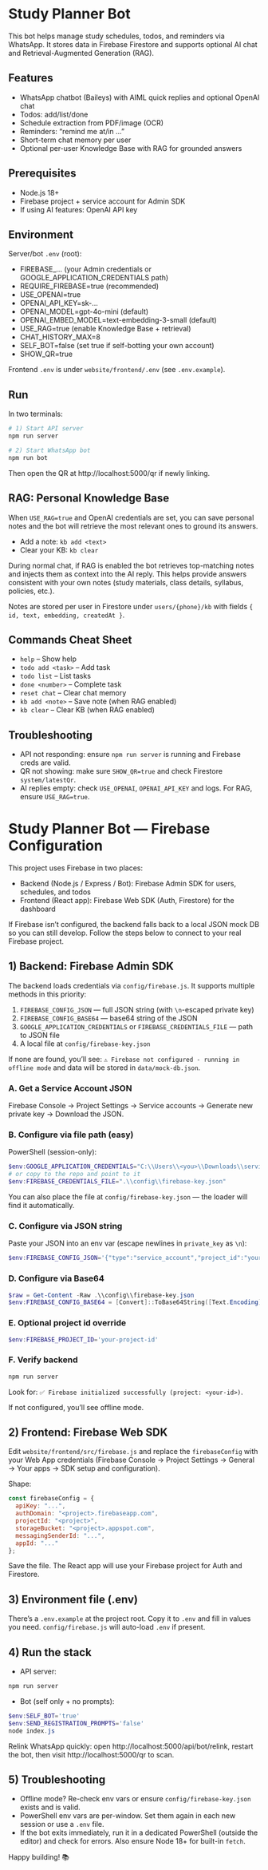 # Study Planner Bot

This bot helps manage study schedules, todos, and reminders via WhatsApp. It stores data in Firebase Firestore and supports optional AI chat and Retrieval-Augmented Generation (RAG).

## Features

- WhatsApp chatbot (Baileys) with AIML quick replies and optional OpenAI chat
- Todos: add/list/done
- Schedule extraction from PDF/image (OCR)
- Reminders: “remind me at/in …”
- Short-term chat memory per user
- Optional per-user Knowledge Base with RAG for grounded answers

## Prerequisites

- Node.js 18+
- Firebase project + service account for Admin SDK
- If using AI features: OpenAI API key

## Environment

Server/bot `.env` (root):

- FIREBASE_… (your Admin credentials or GOOGLE_APPLICATION_CREDENTIALS path)
- REQUIRE_FIREBASE=true (recommended)
- USE_OPENAI=true
- OPENAI_API_KEY=sk-…
- OPENAI_MODEL=gpt-4o-mini (default)
- OPENAI_EMBED_MODEL=text-embedding-3-small (default)
- USE_RAG=true (enable Knowledge Base + retrieval)
- CHAT_HISTORY_MAX=8
- SELF_BOT=false (set true if self-botting your own account)
- SHOW_QR=true

Frontend `.env` is under `website/frontend/.env` (see `.env.example`).

## Run

In two terminals:

```powershell
# 1) Start API server
npm run server

# 2) Start WhatsApp bot
npm run bot
```

Then open the QR at http://localhost:5000/qr if newly linking.

## RAG: Personal Knowledge Base

When `USE_RAG=true` and OpenAI credentials are set, you can save personal notes and the bot will retrieve the most relevant ones to ground its answers.

- Add a note: `kb add <text>`
- Clear your KB: `kb clear`

During normal chat, if RAG is enabled the bot retrieves top-matching notes and injects them as context into the AI reply. This helps provide answers consistent with your own notes (study materials, class details, syllabus, policies, etc.).

Notes are stored per user in Firestore under `users/{phone}/kb` with fields `{ id, text, embedding, createdAt }`.

## Commands Cheat Sheet

- `help` – Show help
- `todo add <task>` – Add task
- `todo list` – List tasks
- `done <number>` – Complete task
- `reset chat` – Clear chat memory
- `kb add <note>` – Save note (when RAG enabled)
- `kb clear` – Clear KB (when RAG enabled)

## Troubleshooting

- API not responding: ensure `npm run server` is running and Firebase creds are valid.
- QR not showing: make sure `SHOW_QR=true` and check Firestore `system/latestQr`.
- AI replies empty: check `USE_OPENAI`, `OPENAI_API_KEY` and logs. For RAG, ensure `USE_RAG=true`.

# Study Planner Bot — Firebase Configuration

This project uses Firebase in two places:

- Backend (Node.js / Express / Bot): Firebase Admin SDK for users, schedules, and todos
- Frontend (React app): Firebase Web SDK (Auth, Firestore) for the dashboard

If Firebase isn’t configured, the backend falls back to a local JSON mock DB so you can still develop. Follow the steps below to connect to your real Firebase project.

## 1) Backend: Firebase Admin SDK

The backend loads credentials via `config/firebase.js`. It supports multiple methods in this priority:

1. `FIREBASE_CONFIG_JSON` — full JSON string (with `\n`-escaped private key)
2. `FIREBASE_CONFIG_BASE64` — base64 string of the JSON
3. `GOOGLE_APPLICATION_CREDENTIALS` or `FIREBASE_CREDENTIALS_FILE` — path to JSON file
4. A local file at `config/firebase-key.json`

If none are found, you’ll see: `⚠️ Firebase not configured - running in offline mode` and data will be stored in `data/mock-db.json`.

### A. Get a Service Account JSON

Firebase Console → Project Settings → Service accounts → Generate new private key → Download the JSON.

### B. Configure via file path (easy)

PowerShell (session-only):

```powershell
$env:GOOGLE_APPLICATION_CREDENTIALS="C:\\Users\\<you>\\Downloads\\service-account.json"
# or copy to the repo and point to it
$env:FIREBASE_CREDENTIALS_FILE=".\\config\\firebase-key.json"
```

You can also place the file at `config/firebase-key.json` — the loader will find it automatically.

### C. Configure via JSON string

Paste your JSON into an env var (escape newlines in `private_key` as `\n`):

```powershell
$env:FIREBASE_CONFIG_JSON='{"type":"service_account","project_id":"your-id","private_key_id":"...","private_key":"-----BEGIN PRIVATE KEY-----\n...\n-----END PRIVATE KEY-----\n","client_email":"firebase-adminsdk@your-id.iam.gserviceaccount.com","client_id":"...","token_uri":"https://oauth2.googleapis.com/token"}'
```

### D. Configure via Base64

```powershell
$raw = Get-Content -Raw .\\config\\firebase-key.json
$env:FIREBASE_CONFIG_BASE64 = [Convert]::ToBase64String([Text.Encoding]::UTF8.GetBytes($raw))
```

### E. Optional project id override

```powershell
$env:FIREBASE_PROJECT_ID='your-project-id'
```

### F. Verify backend

```powershell
npm run server
```

Look for: `✅ Firebase initialized successfully (project: <your-id>)`.

If not configured, you’ll see offline mode.

## 2) Frontend: Firebase Web SDK

Edit `website/frontend/src/firebase.js` and replace the `firebaseConfig` with your Web App credentials (Firebase Console → Project Settings → General → Your apps → SDK setup and configuration).

Shape:

```js
const firebaseConfig = {
  apiKey: "...",
  authDomain: "<project>.firebaseapp.com",
  projectId: "<project>",
  storageBucket: "<project>.appspot.com",
  messagingSenderId: "...",
  appId: "..."
};
```

Save the file. The React app will use your Firebase project for Auth and Firestore.

## 3) Environment file (.env)

There’s a `.env.example` at the project root. Copy it to `.env` and fill in values you need. `config/firebase.js` will auto-load `.env` if present.

## 4) Run the stack

- API server:

```powershell
npm run server
```

- Bot (self only + no prompts):

```powershell
$env:SELF_BOT='true'
$env:SEND_REGISTRATION_PROMPTS='false'
node index.js
```

Relink WhatsApp quickly: open http://localhost:5000/api/bot/relink, restart the bot, then visit http://localhost:5000/qr to scan.

## 5) Troubleshooting

- Offline mode? Re-check env vars or ensure `config/firebase-key.json` exists and is valid.
- PowerShell env vars are per-window. Set them again in each new session or use a `.env` file.
- If the bot exits immediately, run it in a dedicated PowerShell (outside the editor) and check for errors. Also ensure Node 18+ for built-in `fetch`.

Happy building! 📚
